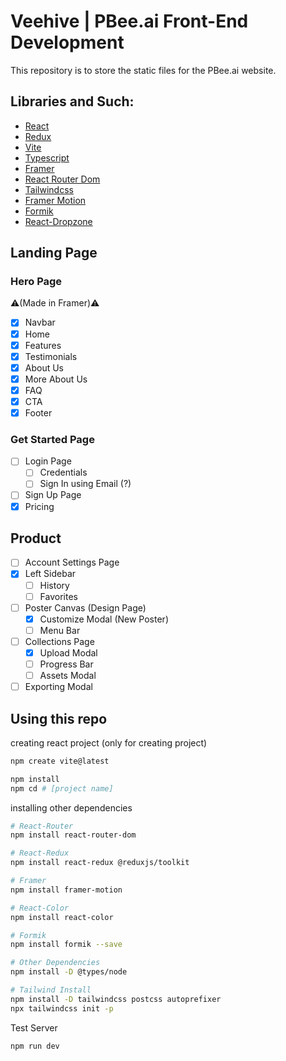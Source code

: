 # Veehive | PBee.ai Front-End Development

This repository is to store the static files for the PBee.ai website.

## Libraries and Such:
- [React](https://react.dev/learn)
- [Redux]()
- [Vite](https://vitejs.dev/guide/)
- [Typescript]()
- [Framer](https://www.framer.com/)
- [React Router Dom](https://reactrouter.com/en/main/start/tutorial#adding-a-router)
- [Tailwindcss](https://tailwindcss.com/docs/guides/vite)
- [Framer Motion](https://www.framer.com/motion/)
- [Formik](https://formik.org/docs/overview)
- [React-Dropzone](https://react-dropzone.js.org/)

## Landing Page
###  Hero Page
⚠️(Made in Framer)⚠️
- [x] Navbar
- [x] Home
- [x] Features
- [x] Testimonials
- [x] About Us
- [x] More About Us
- [x] FAQ
- [x] CTA
- [x] Footer

### Get Started Page
- [ ] Login Page
  - [ ] Credentials
  - [ ] Sign In using Email (?)
- [ ] Sign Up Page
- [x] Pricing

## Product
- [ ] Account Settings Page
- [x] Left Sidebar
  - [ ] History
  - [ ] Favorites
- [ ] Poster Canvas (Design Page)
  - [x] Customize Modal (New Poster)
  - [ ] Menu Bar
- [ ] Collections Page
  - [x] Upload Modal
  - [ ] Progress Bar
  - [ ] Assets Modal
- [ ] Exporting Modal
  <!-- - [ ] Share -->

## Using this repo

creating react project (only for creating project)
```bash
npm create vite@latest

npm install
npm cd # [project name]
```

installing other dependencies
```bash
# React-Router
npm install react-router-dom

# React-Redux
npm install react-redux @reduxjs/toolkit

# Framer
npm install framer-motion

# React-Color
npm install react-color

# Formik
npm install formik --save

# Other Dependencies
npm install -D @types/node

# Tailwind Install
npm install -D tailwindcss postcss autoprefixer
npx tailwindcss init -p
```

Test Server
```bash
npm run dev
```
